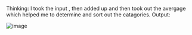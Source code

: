 Thinking:
I took the input , then added up and then took out the avergage which helped me to determine and sort out the catagories. 
Output:

![image](https://github.com/user-attachments/assets/2dbd50c8-7524-4e75-b481-5e570edd3dc8)


